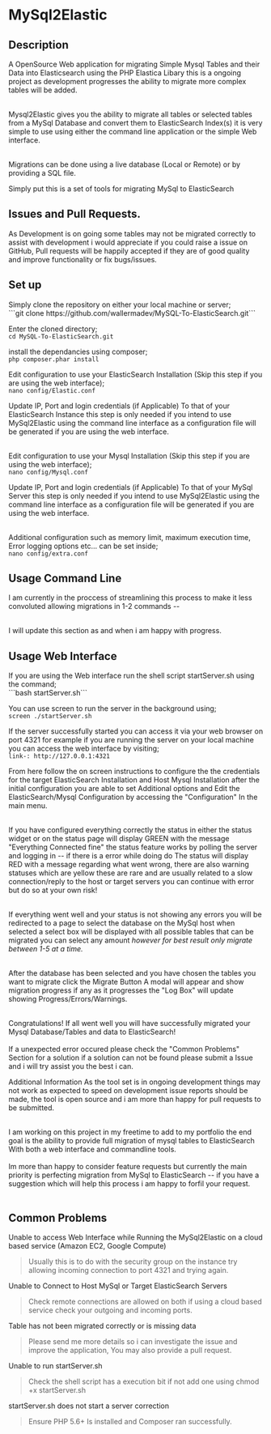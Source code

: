 <h1>MySql2Elastic</h1>

<h2>Description</h2>
A OpenSource Web application for migrating Simple Mysql Tables and their Data into Elasticsearch using the PHP Elastica Libary this is a ongoing project as development progresses the ability to migrate more complex tables will be added.<br><br>

Mysql2Elastic gives you the ability to migrate all tables or selected tables from a MySql Database and convert them to ElasticSearch Index(s) it is very simple to use using either the command line application or the simple Web interface.<br><br>

Migrations can be done using a live database (Local or Remote) or by providing a SQL file.<br>

Simply put this is a set of tools for migrating MySql to ElasticSearch

<h2>Issues and Pull Requests.</h2>
As Development is on going some tables may not be migrated correctly to assist with development i would appreciate if you could raise a issue on GitHub, Pull requests will be happily accepted if they are of good quality and improve functionality or fix bugs/issues.<br>


<h2>Set up</h2>
Simply clone the repository on either your local machine or server; <br>
```git clone https://github.com/wallermadev/MySQL-To-ElasticSearch.git```

Enter the cloned directory;<br>
```cd MySQL-To-ElasticSearch.git```

install the dependancies using composer;<br>
```php composer.phar install```

Edit configuration to use your ElasticSearch Installation (Skip this step if you are using the web interface);<br>
```nano config/Elastic.conf```

Update IP, Port and login credentials (if Applicable) To that of your ElasticSearch Instance this step is only needed if you intend to use MySql2Elastic using the command line interface as a configuration file will be generated if you are using the web interface.<br><br>


Edit configuration to use your Mysql Installation (Skip this step if you are using the web interface);<br>
```nano config/Mysql.conf```

Update IP, Port and login credentials (if Applicable) To that of your MySql Server this step is only needed if you intend to use MySql2Elastic using the command line interface as a configuration file will be generated if you are using the web interface.<br><br>

Additional configuration such as memory limit, maximum execution time, Error logging options etc... can be set inside;<br>
```nano config/extra.conf```



<h2>Usage Command Line</h2>
I am currently in the proccess of streamlining this process to make it less convoluted allowing migrations in 1-2 commands -- <br><br>

I will update this section as and when i am happy with progress.


<h2>Usage Web Interface</h2>
If you are using the Web interface run the shell script startServer.sh using the command;<br>
```bash startServer.sh```

You can use screen to run the server in the background using;<br>
```screen ./startServer.sh```

If the server successfully started you can access it via your web browser on port 4321 for example if you are running the server on your local machine you can access the web interface by visiting;<br>
```link-: http://127.0.0.1:4321```

From here follow the on screen instructions to configure the the credentials for the target ElasticSearch Installation and Host Mysql Installation after the initial configuration you are able to set Additional options and Edit the ElasticSearch/Mysql Configuration by accessing the "Configuration" In the main menu. <br><br>

If you have configured everything correctly the status in either the status widget or on the status page will display GREEN with the message "Everything Connected fine" the status feature works by polling the server and logging in -- if there is a error while doing do The status will display RED with a message regarding what went wrong, there are also warning statuses which are yellow these are rare and are usually related to a slow connection/reply to the host or target servers you can continue with error but do so at your own risk!<br><br>

If everything went well and your status is not showing any errors you will be redirected to a page to select the database on the MySql host when selected a select box will be displayed with all possible tables that can be migrated you can select any amount <em>however for best result only migrate between 1-5 at a time.</em></br></br>

After the database has been selected and you have chosen the tables you want to migrate click the Migrate Button A modal will appear and show migration progress if any as it progresses the "Log Box" will update showing Progress/Errors/Warnings.<br><br>

Congratulations! If all went well you will have successfully migrated your Mysql Database/Tables and data to ElasticSearch!<br><br>
If a unexpected error occured please check the "Common Problems" Section for a solution if a solution can not be found please submit a Issue and i will try assist you the best i can.


</h2>Additional Information</h2>
As the tool set is in ongoing development things may not work as expected to speed on development issue reports should be made, the tool is open source and i am more than happy for pull requests to be submitted.<br><br>

I am working on this project in my freetime to add to my portfolio the end goal is the ability to provide full migration of mysql tables to ElasticSearch With both a web interface and commandline tools.<br><br>
Im more than happy to consider feature requests but currently the main priority is perfecting migration from MySql to ElasticSearch -- if you have a suggestion which will help this process i am happy to forfil your request.<br><br>

<h2>Common Problems</h2>

Unable to access Web Interface while Running the MySql2Elastic on a cloud based service (Amazon EC2, Google Compute)
> Usually this is to do with the security group on the instance try allowing incoming connection to port 4321 and trying again.

Unable to Connect to Host MySql or Target ElasticSearch Servers
> Check remote connections are allowed on both if using a cloud based service check your outgoing and incoming ports.

Table has not been migrated correctly or is missing data
> Please send me more details so i can investigate the issue and improve the application, You may also provide a pull request.

Unable to run startServer.sh
> Check the shell script has a execution bit if not add one using chmod +x startServer.sh

startServer.sh does not start a server correction
> Ensure PHP 5.6+ Is installed and Composer ran successfully.

